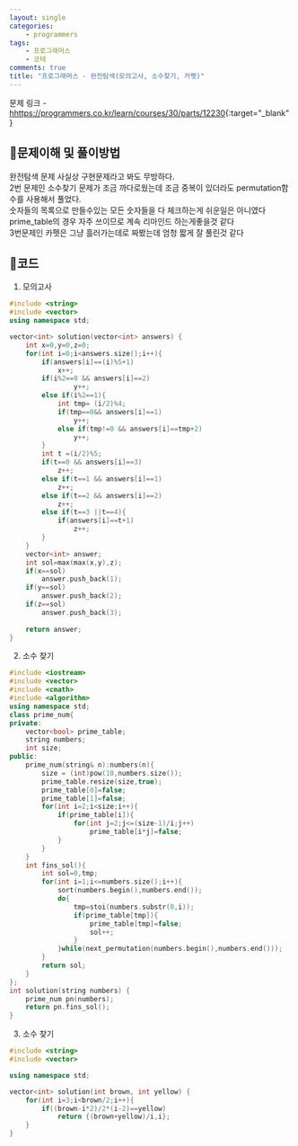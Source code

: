 ```yaml
---
layout: single
categories:
    - programmers
tags:
    - 프로그래머스
    - 코테
comments: true
title: "프로그래머스 - 완전탐색(모의고사, 소수찾기, 카펫)"
---
```



문제 링크 - [hhttps://programmers.co.kr/learn/courses/30/parts/12230](https://programmers.co.kr/learn/courses/30/parts/12230){:target="_blank"}

## 👀문제이해 및 풀이방법
완전탐색 문제 사실상 구현문제라고 봐도 무방하다.<br>
2번 문제인 소수찾기 문제가 조금 까다로웠는데 조금 중복이 있더라도 permutation함수를 사용해서 풀었다.<br>
숫자들의 목록으로 만들수있는 모든 숫자들을 다 체크하는게 쉬운일은 아니였다<br>
prime_table의 경우 자주 쓰이므로 계속 리마인드 하는게좋을것 같다<br>
3번문제인 카펫은 그냥 흘러가는데로 짜봤는데 엄청 짧게 잘 풀린것 같다<br>  

## 📝코드
1. 모의고사
```cpp
#include <string>
#include <vector>
using namespace std;

vector<int> solution(vector<int> answers) {
    int x=0,y=0,z=0;
    for(int i=0;i<answers.size();i++){
        if(answers[i]==(i)%5+1)
            x++;
        if(i%2==0 && answers[i]==2)
                y++;
        else if(i%2==1){
            int tmp= (i/2)%4;
            if(tmp==0&& answers[i]==1)
                y++;
            else if(tmp!=0 && answers[i]==tmp+2)
                y++;
        }
        int t =(i/2)%5;
        if(t==0 && answers[i]==3)
            z++;
        else if(t==1 && answers[i]==1)
            z++;
        else if(t==2 && answers[i]==2)
            z++;
        else if(t==3 ||t==4){
            if(answers[i]==t+1)
                z++;
        }
    }
    vector<int> answer;
    int sol=max(max(x,y),z);
    if(x==sol)
        answer.push_back(1);
    if(y==sol)
        answer.push_back(2);
    if(z==sol)
        answer.push_back(3);
    
    return answer;
}
```

2. 소수 찾기
```cpp
#include <iostream>
#include <vector>
#include <cmath>
#include <algorithm>
using namespace std;
class prime_num{
private:
    vector<bool> prime_table;
    string numbers;
    int size;
public:
    prime_num(string& n):numbers(n){
        size = (int)pow(10,numbers.size());
        prime_table.resize(size,true);
        prime_table[0]=false;
        prime_table[1]=false;
        for(int i=2;i<size;i++){
            if(prime_table[i]){
                for(int j=2;j<=(size-1)/i;j++)
                    prime_table[i*j]=false;
            }
        }
    }  
    int fins_sol(){
        int sol=0,tmp;
        for(int i=1;i<=numbers.size();i++){
            sort(numbers.begin(),numbers.end());
            do{
                tmp=stoi(numbers.substr(0,i));
                if(prime_table[tmp]){
                    prime_table[tmp]=false;
                    sol++;
                }
            }while(next_permutation(numbers.begin(),numbers.end()));
        }
        return sol;
    }
};
int solution(string numbers) {
    prime_num pn(numbers);
    return pn.fins_sol();
}
```

3. 소수 찾기
```cpp
#include <string>
#include <vector>

using namespace std;

vector<int> solution(int brown, int yellow) {
    for(int i=3;i<brown/2;i++){
        if((brown-i*2)/2*(i-2)==yellow)
            return {(brown+yellow)/i,i};
    }
}
```
